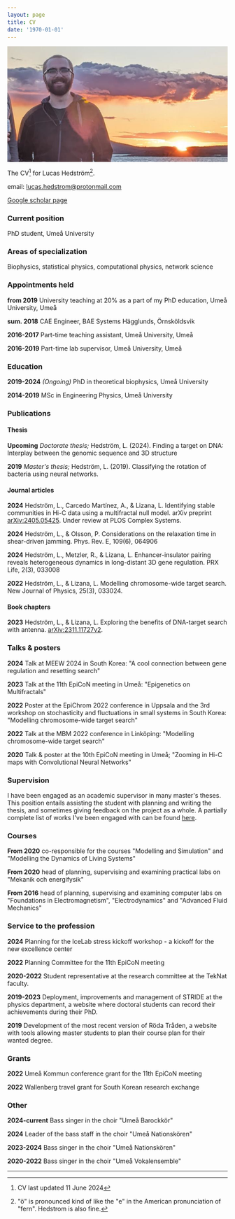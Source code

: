 ```yaml
---
layout: page
title: CV
date: '1970-01-01'
---
```


<img align="center" style="max-width: 100%" src="assets/images/jag_2.png">

The CV[^1] for Lucas Hedström[^2].

email: [lucas.hedstrom@protonmail.com](mailto:lucas.hedstrom@protonmail.com)

[Google scholar page](https://scholar.google.com/citations?user=zEhWOwsAAAAJ&hl=sv&oi=ao)




### Current position

PhD student, Umeå University


### Areas of specialization

Biophysics, statistical physics, computational physics, network science


### Appointments held

**from 2019** University teaching at 20% as a part of my PhD education, Umeå University, Umeå

**sum. 2018** CAE Engineer, BAE Systems Hägglunds, Örnsköldsvik

**2016-2017** Part-time teaching assistant, Umeå University, Umeå

**2016-2019** Part-time lab supervisor, Umeå University, Umeå


### Education

**2019-2024** *(Ongoing)* PhD in theoretical biophysics, Umeå University

**2014-2019** MSc in Engineering Physics, Umeå University


### Publications

#### Thesis

**Upcoming** *Doctorate thesis;* Hedström, L. (2024). Finding a target on DNA: Interplay between the genomic sequence and 3D structure

**2019** *Master's thesis;* Hedström, L. (2019). Classifying the rotation of bacteria using neural networks.

#### Journal articles

**2024** Hedström, L., Carcedo Martínez, A., & Lizana, L. Identifying stable communities in Hi-C data using a multifractal null model. arXiv preprint [arXiv:2405.05425](https://arxiv.org/abs/2405.05425). Under review at PLOS Complex Systems.

**2024** Hedström, L., & Olsson, P. Considerations on the relaxation time in shear-driven jamming. Phys. Rev. E, 109(6), 064906

**2024** Hedström, L., Metzler, R., & Lizana, L. Enhancer-insulator pairing reveals heterogeneous dynamics in long-distant 3D gene regulation. PRX Life, 2(3), 033008

**2022** Hedström, L., & Lizana, L. Modelling chromosome-wide target search. New Journal of Physics, 25(3), 033024.

#### Book chapters

**2023** Hedström, L., & Lizana, L. Exploring the benefits of DNA-target search with antenna. [arXiv:2311.11727v2](https://arxiv.org/abs/2311.11727v2).


### Talks & posters

**2024** Talk at MEEW 2024 in South Korea: "A cool connection between gene regulation and resetting search"

**2023** Talk at the 11th EpiCoN meeting in Umeå: "Epigenetics on Multifractals"

**2022** Poster at the EpiChrom 2022 conference in Uppsala and the 3rd workshop on stochasticity and fluctuations in small systems in South Korea: "Modelling chromosome-wide target search"

**2022** Talk at the MBM 2022 conference in Linköping: "Modelling chromosome-wide target search"

**2020** Talk & poster at the 10th EpiCoN meeting in Umeå; "Zooming in Hi-C maps with Convolutional Neural Networks"

### Supervision

I have been engaged as an academic supervisor in many master's theses. This position entails assisting the student with planning and writing the thesis, and sometimes giving feedback on the project as a whole. A partially complete list of works I've been engaged with can be found [here](https://umu.diva-portal.org/smash/resultList.jsf?dswid=3761&af=%5B%22publicationTypeCode%3AstudentThesis%22%5D&p=1&fs=true&language=en&searchType=SIMPLE&query=lucas+hedstr%C3%B6m&aq=%5B%5B%5D%5D&aq2=%5B%5B%5D%5D&aqe=%5B%5D&noOfRows=50&sortOrder=author_sort_asc&sortOrder2=title_sort_asc&onlyFullText=false&sf=all).


### Courses

**From 2020** co-responsible for the courses "Modelling and Simulation" and "Modelling the Dynamics of Living Systems"

**From 2020** head of planning, supervising and examining practical labs on "Mekanik och energifysik"

**From 2016** head of planning, supervising and examining computer labs on "Foundations in Electromagnetism", "Electrodynamics" and "Advanced Fluid Mechanics"


### Service to the profession

**2024** Planning for the IceLab stress kickoff workshop - a kickoff for the new excellence center

**2022** Planning Committee for the 11th EpiCoN meeting

**2020-2022** Student representative at the research committee at the TekNat faculty.

**2019-2023** Deployment, improvements and management of STRIDE at the physics department, a website where doctoral students can record their achievements during their PhD.

**2019** Development of the most recent version of Röda Tråden, a website with tools allowing master students to plan their course plan for their wanted degree.


### Grants

**2022** Umeå Kommun conference grant for the 11th EpiCoN meeting

**2022** Wallenberg travel grant for South Korean research exchange


### Other

**2024-current** Bass singer in the choir "Umeå Barockkör"

**2024** Leader of the bass staff in the choir "Umeå Nationskören"

**2023-2024** Bass singer in the choir "Umeå Nationskören"

**2020-2022** Bass singer in the choir "Umeå Vokalensemble"

---

[^1]: CV last updated 11 June 2024

[^2]: "ö" is pronounced kind of like the "e" in the American pronunciation of "fern". Hedstrom is also fine.